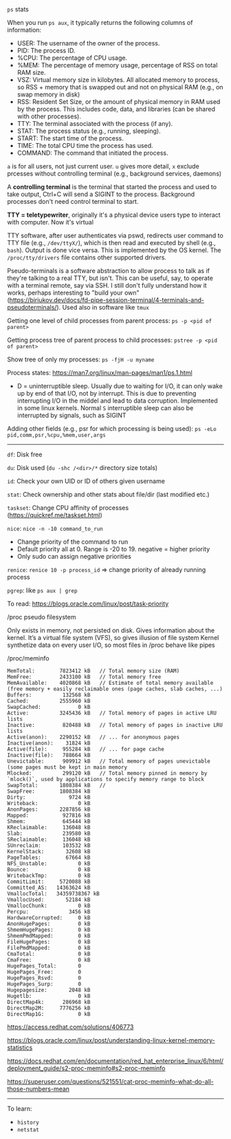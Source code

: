 `ps` stats 


When you run `ps aux`, it typically returns the following columns of information:

- USER: The username of the owner of the process.
- PID: The process ID.
- %CPU: The percentage of CPU usage.
- %MEM: The percentage of memory usage, percentage of RSS on total RAM size.
- VSZ: Virtual memory size in kilobytes. All allocated memory to process, so RSS + memory that is swapped out and not on physical RAM (e.g., on swap memory in disk)
- RSS: Resident Set Size, or the amount of physical memory in RAM used by the process. This includes code, data, and libraries (can be shared with other processes). 
- TTY: The terminal associated with the process (if any). 
- STAT: The process status (e.g., running, sleeping).
- START: The start time of the process.
- TIME: The total CPU time the process has used.
- COMMAND: The command that initiated the process.

`a` is for all users, not just current user. `u` gives more detail, `x` exclude prcesses without controlling terminal (e.g., background services, daemons)

A **controlling terminal** is the terminal that started the process and used to take output, Ctrl+C will send a SIGINT to the process. Background processes don't need control terminal to start.

**TTY = teletypewriter**, originally it's a physical device users type to interact with computer. Now it's virtual

TTY software, after user authenticates via pswd, redirects user command to TTY file (e.g., `/dev/ttyX/`), which is then read and executed by shell (e.g., `bash`). Output is done vice versa. This is implemented by the OS kernel. The `/proc/tty/drivers` file contains other supported drivers.

Pseudo-terminals is a software abstraction to allow process to talk as if they're talking to a real TTY, but isn't. This can be useful, say, to operate with a terminal remote, say via SSH. I still don't fully understand how it works, perhaps interesting to "build your own" (https://biriukov.dev/docs/fd-pipe-session-terminal/4-terminals-and-pseudoterminals/). Used also in software like `tmux`

Getting one level of child processes from parent process: `ps -p <pid of parent>`

Getting process tree of parent process to child processes: `pstree -p <pid of parent>`

Show tree of only my processes: `ps -fjH -u myname`

Process states: https://man7.org/linux/man-pages/man1/ps.1.html

- D = uninterruptible sleep. Usually due to waiting for I/O, it can only wake up by end of that I/O, not by interrupt. This is due to preventing interrupting I/O in the middel and lead to data corruption. Implemented in some linux kernels. Normal `S` interruptible sleep can also be interrupted by signals, such as SIGINT

Adding other fields (e.g., psr for which processing is being used): `ps -eLo pid,comm,psr,%cpu,%mem,user,args`


---

`df`: Disk free

`du`: Disk used   (`du -shc /<dir>/*` directory size totals)

`id`: Check your own UID or ID of others given username

`stat`: Check ownership and other stats about file/dir (last modified etc.)

`taskset`: Change CPU affinity of processes (https://quickref.me/taskset.html)

`nice`: `nice -n -10 command_to_run`
- Change priority of the command to run
- Default priority all at 0. Range is -20 to 19. negative = higher priority
- Only sudo can assign negative priorities

`renice`: `renice 10 -p process_id` => change priority of already running process

`pgrep`: like `ps aux | grep`

To read: https://blogs.oracle.com/linux/post/task-priority


/proc pseudo filesystem

Only exists in memory, not persisted on disk. Gives information about the kernel.
It’s a virtual file system (VFS), so gives illusion of file system
Kernel synthetize data on every user I/O, so most files in /proc behave like pipes


/proc/meminfo
```
MemTotal:        7823412 kB   // Total memory size (RAM)
MemFree:         2433100 kB   // Total memory free
MemAvailable:    4020868 kB   // Estimate of total memory available (free memory + easily reclaimable ones (page caches, slab caches, ...)
Buffers:          132568 kB
Cached:          2555960 kB
SwapCached:            0 kB
Active:          3245436 kB   // Total memory of pages in active LRU lists
Inactive:         820488 kB   // Total memory of pages in inactive LRU lists
Active(anon):    2290152 kB   // ... for anonymous pages
Inactive(anon):    31824 kB
Active(file):     955284 kB   // ... for page cache
Inactive(file):   788664 kB
Unevictable:      909912 kB   // Total memory of pages unevictable (some pages must be kept in main memory
Mlocked:          299120 kB   // Total memory pinned in memory by `mlock()`, used by applications to specify memory range to block
SwapTotal:       1808384 kB   // 
SwapFree:        1808384 kB
Dirty:              9724 kB
Writeback:             0 kB
AnonPages:       2287856 kB
Mapped:           927816 kB
Shmem:            645444 kB
KReclaimable:     136048 kB
Slab:             239580 kB
SReclaimable:     136048 kB
SUnreclaim:       103532 kB
KernelStack:       32608 kB
PageTables:        67664 kB
NFS_Unstable:          0 kB
Bounce:                0 kB
WritebackTmp:          0 kB
CommitLimit:     5720088 kB
Committed_AS:   14363624 kB
VmallocTotal:   34359738367 kB
VmallocUsed:       52184 kB
VmallocChunk:          0 kB
Percpu:             3456 kB
HardwareCorrupted:     0 kB
AnonHugePages:         0 kB
ShmemHugePages:        0 kB
ShmemPmdMapped:        0 kB
FileHugePages:         0 kB
FilePmdMapped:         0 kB
CmaTotal:              0 kB
CmaFree:               0 kB
HugePages_Total:       0
HugePages_Free:        0
HugePages_Rsvd:        0
HugePages_Surp:        0
Hugepagesize:       2048 kB
Hugetlb:               0 kB
DirectMap4k:      286968 kB
DirectMap2M:     7776256 kB
DirectMap1G:           0 kB
```


https://access.redhat.com/solutions/406773

https://blogs.oracle.com/linux/post/understanding-linux-kernel-memory-statistics

https://docs.redhat.com/en/documentation/red_hat_enterprise_linux/6/html/deployment_guide/s2-proc-meminfo#s2-proc-meminfo

https://superuser.com/questions/521551/cat-proc-meminfo-what-do-all-those-numbers-mean



---

To learn:

- `history`
- `netstat`






